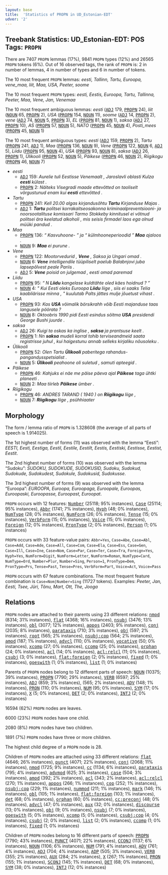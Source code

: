 ```yaml
---
layout: base
title:  'Statistics of PROPN in UD_Estonian-EDT'
udver: '2'
---
```


## Treebank Statistics: UD_Estonian-EDT: POS Tags: `PROPN`

There are 7407 `PROPN` lemmas (17%), 9841 `PROPN` types (12%) and 26565 `PROPN` tokens (6%).
Out of 16 observed tags, the rank of `PROPN` is: 2 in number of lemmas, 4 in number of types and 6 in number of tokens.

The 10 most frequent `PROPN` lemmas: <em>eesti, Tallinn, Tartu, Euroopa, vene_maa, liit, Maa, USA, Peeter, soome</em>

The 10 most frequent `PROPN` types:  <em>eesti, Eestis, Euroopa, Tartu, Tallinna, Peeter, Maa, Vene, Jan, Venemaa</em>

The 10 most frequent ambiguous lemmas: <em>eesti</em> (<tt><a href="et_edt-pos-ADJ.html">ADJ</a></tt> 179, <tt><a href="et_edt-pos-PROPN.html">PROPN</a></tt> 24), <em>liit</em> (<tt><a href="et_edt-pos-NOUN.html">NOUN</a></tt> 65, <tt><a href="et_edt-pos-PROPN.html">PROPN</a></tt> 2), <em>USA</em> (<tt><a href="et_edt-pos-PROPN.html">PROPN</a></tt> 154, <tt><a href="et_edt-pos-NOUN.html">NOUN</a></tt> 11), <em>soome</em> (<tt><a href="et_edt-pos-ADJ.html">ADJ</a></tt> 14, <tt><a href="et_edt-pos-PROPN.html">PROPN</a></tt> 2), <em>vene</em> (<tt><a href="et_edt-pos-ADJ.html">ADJ</a></tt> 74, <tt><a href="et_edt-pos-NOUN.html">NOUN</a></tt> 5, <tt><a href="et_edt-pos-PROPN.html">PROPN</a></tt> 3), <em>EL</em> (<tt><a href="et_edt-pos-PROPN.html">PROPN</a></tt> 81, <tt><a href="et_edt-pos-NOUN.html">NOUN</a></tt> 1), <em>saksa</em> (<tt><a href="et_edt-pos-ADJ.html">ADJ</a></tt> 27, <tt><a href="et_edt-pos-PROPN.html">PROPN</a></tt> 10), <em>AS</em> (<tt><a href="et_edt-pos-PROPN.html">PROPN</a></tt> 57, <tt><a href="et_edt-pos-NOUN.html">NOUN</a></tt> 5), <em>NATO</em> (<tt><a href="et_edt-pos-PROPN.html">PROPN</a></tt> 45, <tt><a href="et_edt-pos-NOUN.html">NOUN</a></tt> 4), <em>Posti_mees</em> (<tt><a href="et_edt-pos-PROPN.html">PROPN</a></tt> 45, <tt><a href="et_edt-pos-NOUN.html">NOUN</a></tt> 1)

The 10 most frequent ambiguous types:  <em>eesti</em> (<tt><a href="et_edt-pos-ADJ.html">ADJ</a></tt> 159, <tt><a href="et_edt-pos-PROPN.html">PROPN</a></tt> 2), <em>Tartu</em> (<tt><a href="et_edt-pos-PROPN.html">PROPN</a></tt> 241, <tt><a href="et_edt-pos-ADJ.html">ADJ</a></tt> 1), <em>Maa</em> (<tt><a href="et_edt-pos-PROPN.html">PROPN</a></tt> 136, <tt><a href="et_edt-pos-NOUN.html">NOUN</a></tt> 9), <em>Vene</em> (<tt><a href="et_edt-pos-PROPN.html">PROPN</a></tt> 122, <tt><a href="et_edt-pos-NOUN.html">NOUN</a></tt> 6, <tt><a href="et_edt-pos-ADJ.html">ADJ</a></tt> 5), <em>Liidu</em> (<tt><a href="et_edt-pos-PROPN.html">PROPN</a></tt> 95, <tt><a href="et_edt-pos-NOUN.html">NOUN</a></tt> 4), <em>USA</em> (<tt><a href="et_edt-pos-PROPN.html">PROPN</a></tt> 93, <tt><a href="et_edt-pos-NOUN.html">NOUN</a></tt> 8), <em>saksa</em> (<tt><a href="et_edt-pos-ADJ.html">ADJ</a></tt> 26, <tt><a href="et_edt-pos-PROPN.html">PROPN</a></tt> 1), <em>Ülikooli</em> (<tt><a href="et_edt-pos-PROPN.html">PROPN</a></tt> 52, <tt><a href="et_edt-pos-NOUN.html">NOUN</a></tt> 5), <em>Päikese</em> (<tt><a href="et_edt-pos-PROPN.html">PROPN</a></tt> 46, <tt><a href="et_edt-pos-NOUN.html">NOUN</a></tt> 2), <em>Riigikogu</em> (<tt><a href="et_edt-pos-PROPN.html">PROPN</a></tt> 46, <tt><a href="et_edt-pos-NOUN.html">NOUN</a></tt> 7)


* <em>eesti</em>
  * <tt><a href="et_edt-pos-ADJ.html">ADJ</a></tt> 159: <em>Aurelie tuli Eestisse Venemaalt , Jaroslavli oblasti Kulza <b>eesti</b> külast .</em>
  * <tt><a href="et_edt-pos-PROPN.html">PROPN</a></tt> 2: <em>Näiteks Visegradi maade ettevõtted on taoliselt võrgustunud enam kui <b>eesti</b> ettevõtted .</em>
* <em>Tartu</em>
  * <tt><a href="et_edt-pos-PROPN.html">PROPN</a></tt> 241: <em>Kell 20.00 algas kirjandusõhtu <b>Tartu</b> Kirjanduse Majas .</em>
  * <tt><a href="et_edt-pos-ADJ.html">ADJ</a></tt> 1: <em><b>Tartu</b> politsei korrakaitseosakonna kriminaalpreventsiooni- ja noorsootalituse komissari Tarmo Stokkeby kinnitusel ei võtnud politsei ära keelatud alkoholi , mis seisis firmadel laos ega olnud müüki pandud .</em>
* <em>Maa</em>
  * <tt><a href="et_edt-pos-PROPN.html">PROPN</a></tt> 136: <em>“ Kasvuhoone- ” ja “ külmhooneperioodid ” <b>Maa</b> ajaloos .</em>
  * <tt><a href="et_edt-pos-NOUN.html">NOUN</a></tt> 9: <em><b>Maa</b> ei purune .</em>
* <em>Vene</em>
  * <tt><a href="et_edt-pos-PROPN.html">PROPN</a></tt> 122: <em>Mootorvedurid , <b>Vene</b> , Saksa ja Ungari omad .</em>
  * <tt><a href="et_edt-pos-NOUN.html">NOUN</a></tt> 6: <em><b>Vene</b> intelligendile tüüpiliselt paelub Balabnjovi juba lapsepõlvest peale Pariis .</em>
  * <tt><a href="et_edt-pos-ADJ.html">ADJ</a></tt> 5: <em><b>Vene</b> poisid on julgemad , eesti omad paremad</em>
* <em>Liidu</em>
  * <tt><a href="et_edt-pos-PROPN.html">PROPN</a></tt> 95: <em>“ N <b>Liidu</b> kangelase kuldtähte oled käes hoidnud ? ”</em>
  * <tt><a href="et_edt-pos-NOUN.html">NOUN</a></tt> 4: <em>" Kui Eesti oleks Euroopa <b>Liidu</b> liige , siis ei saaks Telia kaabliärisse minna , " kuulutab Palts jättes mulje jõuetust vihast .</em>
* <em>USA</em>
  * <tt><a href="et_edt-pos-PROPN.html">PROPN</a></tt> 93: <em>Kas <b>USA</b> võimalik börsikrahh võib Eesti majanduse taas langusele pöörata ?</em>
  * <tt><a href="et_edt-pos-NOUN.html">NOUN</a></tt> 8: <em>Oktoobris 1990 pidi Eesti esindus sõitma <b>USA</b> presidendi George Bushi juurde .</em>
* <em>saksa</em>
  * <tt><a href="et_edt-pos-ADJ.html">ADJ</a></tt> 26: <em>Kuigi ta oskas ka inglise , <b>saksa</b> ja prantsuse keelt .</em>
  * <tt><a href="et_edt-pos-PROPN.html">PROPN</a></tt> 1: <em>Nn <b>saksa</b> mudeli korral tohib terviseandmeid saata registrisse juhul , kui haigestunu annab selleks kirjaliku nõusoleku .</em>
* <em>Ülikooli</em>
  * <tt><a href="et_edt-pos-PROPN.html">PROPN</a></tt> 52: <em>Olen Tartu <b>Ülikooli</b> paberitega rahandus-pangandusspetsialist .</em>
  * <tt><a href="et_edt-pos-NOUN.html">NOUN</a></tt> 5: <em><b>Ülikooli</b> peahoone oli suletud , samuti apteegid .</em>
* <em>Päikese</em>
  * <tt><a href="et_edt-pos-PROPN.html">PROPN</a></tt> 46: <em>Kahjuks ei näe me päise päeva ajal <b>Päikese</b> taga ühtki planeeti .</em>
  * <tt><a href="et_edt-pos-NOUN.html">NOUN</a></tt> 2: <em>Maa tiirleb <b>Päikese</b> ümber .</em>
* <em>Riigikogu</em>
  * <tt><a href="et_edt-pos-PROPN.html">PROPN</a></tt> 46: <em>ANDRES TARAND ( 1940 ) on <b>Riigikogu</b> liige ,</em>
  * <tt><a href="et_edt-pos-NOUN.html">NOUN</a></tt> 7: <em><b>Riigikogu</b> liige , psühhiaater</em>

## Morphology

The form / lemma ratio of `PROPN` is 1.328608 (the average of all parts of speech is 1.914025).

The 1st highest number of forms (11) was observed with the lemma “Eesti”: <em>EESTI, Eesti, Eestiga, Eestil, Eestile, Eestilt, Eestis, Eestiski, Eestisse, Eestist, Eestit</em>.

The 2nd highest number of forms (10) was observed with the lemma “Sudoku”: <em>SUDOKU, SUDOKUDE, SUDOKUSID, Sudoku, Sudokud, Sudokude, Sudokudest, Sudokule, Sudokusid, Sudokusse</em>.

The 3rd highest number of forms (9) was observed with the lemma “Euroopa”: <em>EUROOPA, Euroopa, Euroopaga, Euroopale, Euroopas, Euroopaski, Euroopasse, Euroopast, Euroopat</em>.

`PROPN` occurs with 12 features: <tt><a href="et_edt-feat-Number.html">Number</a></tt> (25118; 95% instances), <tt><a href="et_edt-feat-Case.html">Case</a></tt> (25114; 95% instances), <tt><a href="et_edt-feat-Abbr.html">Abbr</a></tt> (1741; 7% instances), <tt><a href="et_edt-feat-Hyph.html">Hyph</a></tt> (48; 0% instances), <tt><a href="et_edt-feat-NumType.html">NumType</a></tt> (28; 0% instances), <tt><a href="et_edt-feat-NumForm.html">NumForm</a></tt> (26; 0% instances), <tt><a href="et_edt-feat-Tense.html">Tense</a></tt> (15; 0% instances), <tt><a href="et_edt-feat-VerbForm.html">VerbForm</a></tt> (15; 0% instances), <tt><a href="et_edt-feat-Voice.html">Voice</a></tt> (15; 0% instances), <tt><a href="et_edt-feat-Foreign.html">Foreign</a></tt> (12; 0% instances), <tt><a href="et_edt-feat-PronType.html">PronType</a></tt> (2; 0% instances), <tt><a href="et_edt-feat-Person.html">Person</a></tt> (1; 0% instances)

`PROPN` occurs with 33 feature-value pairs: `Abbr=Yes`, `Case=Abe`, `Case=Abl`, `Case=Add`, `Case=Ade`, `Case=All`, `Case=Com`, `Case=Ela`, `Case=Ess`, `Case=Gen`, `Case=Ill`, `Case=Ine`, `Case=Nom`, `Case=Par`, `Case=Ter`, `Case=Tra`, `Foreign=Yes`, `Hyph=Yes`, `NumForm=Digit`, `NumForm=Letter`, `NumForm=Roman`, `NumType=Card`, `NumType=Ord`, `Number=Plur`, `Number=Sing`, `Person=1`, `PronType=Dem`, `PronType=Prs`, `Tense=Past`, `Tense=Pres`, `VerbForm=Part`, `Voice=Act`, `Voice=Pass`

`PROPN` occurs with 67 feature combinations.
The most frequent feature combination is `Case=Nom|Number=Sing` (11727 tokens).
Examples: <em>Peeter, Jan, Eesti, Tsee, Jüri, Tõnu, Mart, Ott, The, Jooga</em>


## Relations

`PROPN` nodes are attached to their parents using 23 different relations: <tt><a href="et_edt-dep-nmod.html">nmod</a></tt> (8314; 31% instances), <tt><a href="et_edt-dep-flat.html">flat</a></tt> (4368; 16% instances), <tt><a href="et_edt-dep-nsubj.html">nsubj</a></tt> (3476; 13% instances), <tt><a href="et_edt-dep-obl.html">obl</a></tt> (3077; 12% instances), <tt><a href="et_edt-dep-appos.html">appos</a></tt> (2403; 9% instances), <tt><a href="et_edt-dep-conj.html">conj</a></tt> (2035; 8% instances), <tt><a href="et_edt-dep-parataxis.html">parataxis</a></tt> (710; 3% instances), <tt><a href="et_edt-dep-obj.html">obj</a></tt> (597; 2% instances), <tt><a href="et_edt-dep-root.html">root</a></tt> (565; 2% instances), <tt><a href="et_edt-dep-nsubj-cop.html">nsubj:cop</a></tt> (564; 2% instances), <tt><a href="et_edt-dep-amod.html">amod</a></tt> (187; 1% instances), <tt><a href="et_edt-dep-advcl.html">advcl</a></tt> (110; 0% instances), <tt><a href="et_edt-dep-vocative.html">vocative</a></tt> (50; 0% instances), <tt><a href="et_edt-dep-xcomp.html">xcomp</a></tt> (27; 0% instances), <tt><a href="et_edt-dep-ccomp.html">ccomp</a></tt> (25; 0% instances), <tt><a href="et_edt-dep-orphan.html">orphan</a></tt> (24; 0% instances), <tt><a href="et_edt-dep-acl.html">acl</a></tt> (14; 0% instances), <tt><a href="et_edt-dep-acl-relcl.html">acl:relcl</a></tt> (11; 0% instances), <tt><a href="et_edt-dep-csubj.html">csubj</a></tt> (3; 0% instances), <tt><a href="et_edt-dep-flat-foreign.html">flat:foreign</a></tt> (2; 0% instances), <tt><a href="et_edt-dep-fixed.html">fixed</a></tt> (1; 0% instances), <tt><a href="et_edt-dep-goeswith.html">goeswith</a></tt> (1; 0% instances), <tt><a href="et_edt-dep-list.html">list</a></tt> (1; 0% instances)

Parents of `PROPN` nodes belong to 12 different parts of speech: <tt><a href="et_edt-pos-NOUN.html">NOUN</a></tt> (10375; 39% instances), <tt><a href="et_edt-pos-PROPN.html">PROPN</a></tt> (7790; 29% instances), <tt><a href="et_edt-pos-VERB.html">VERB</a></tt> (6597; 25% instances), <tt><a href="et_edt-pos-ADJ.html">ADJ</a></tt> (859; 3% instances),  (565; 2% instances), <tt><a href="et_edt-pos-ADV.html">ADV</a></tt> (148; 1% instances), <tt><a href="et_edt-pos-PRON.html">PRON</a></tt> (110; 0% instances), <tt><a href="et_edt-pos-NUM.html">NUM</a></tt> (95; 0% instances), <tt><a href="et_edt-pos-SYM.html">SYM</a></tt> (17; 0% instances), <tt><a href="et_edt-pos-X.html">X</a></tt> (5; 0% instances), <tt><a href="et_edt-pos-DET.html">DET</a></tt> (2; 0% instances), <tt><a href="et_edt-pos-INTJ.html">INTJ</a></tt> (2; 0% instances)

16594 (62%) `PROPN` nodes are leaves.

6000 (23%) `PROPN` nodes have one child.

2080 (8%) `PROPN` nodes have two children.

1891 (7%) `PROPN` nodes have three or more children.

The highest child degree of a `PROPN` node is 28.

Children of `PROPN` nodes are attached using 33 different relations: <tt><a href="et_edt-dep-flat.html">flat</a></tt> (4646; 26% instances), <tt><a href="et_edt-dep-punct.html">punct</a></tt> (4071; 22% instances), <tt><a href="et_edt-dep-conj.html">conj</a></tt> (2068; 11% instances), <tt><a href="et_edt-dep-nmod.html">nmod</a></tt> (1725; 9% instances), <tt><a href="et_edt-dep-cc.html">cc</a></tt> (1134; 6% instances), <tt><a href="et_edt-dep-parataxis.html">parataxis</a></tt> (795; 4% instances), <tt><a href="et_edt-dep-advmod.html">advmod</a></tt> (625; 3% instances), <tt><a href="et_edt-dep-case.html">case</a></tt> (504; 3% instances), <tt><a href="et_edt-dep-amod.html">amod</a></tt> (392; 2% instances), <tt><a href="et_edt-dep-acl.html">acl</a></tt> (343; 2% instances), <tt><a href="et_edt-dep-acl-relcl.html">acl:relcl</a></tt> (270; 1% instances), <tt><a href="et_edt-dep-appos.html">appos</a></tt> (266; 1% instances), <tt><a href="et_edt-dep-cop.html">cop</a></tt> (252; 1% instances), <tt><a href="et_edt-dep-nsubj-cop.html">nsubj:cop</a></tt> (229; 1% instances), <tt><a href="et_edt-dep-nummod.html">nummod</a></tt> (211; 1% instances), <tt><a href="et_edt-dep-mark.html">mark</a></tt> (146; 1% instances), <tt><a href="et_edt-dep-obl.html">obl</a></tt> (105; 1% instances), <tt><a href="et_edt-dep-flat-foreign.html">flat:foreign</a></tt> (103; 1% instances), <tt><a href="et_edt-dep-det.html">det</a></tt> (68; 0% instances), <tt><a href="et_edt-dep-orphan.html">orphan</a></tt> (60; 0% instances), <tt><a href="et_edt-dep-cc-preconj.html">cc:preconj</a></tt> (48; 0% instances), <tt><a href="et_edt-dep-advcl.html">advcl</a></tt> (47; 0% instances), <tt><a href="et_edt-dep-aux.html">aux</a></tt> (32; 0% instances), <tt><a href="et_edt-dep-discourse.html">discourse</a></tt> (13; 0% instances), <tt><a href="et_edt-dep-obj.html">obj</a></tt> (9; 0% instances), <tt><a href="et_edt-dep-nsubj.html">nsubj</a></tt> (7; 0% instances), <tt><a href="et_edt-dep-goeswith.html">goeswith</a></tt> (5; 0% instances), <tt><a href="et_edt-dep-xcomp.html">xcomp</a></tt> (5; 0% instances), <tt><a href="et_edt-dep-csubj-cop.html">csubj:cop</a></tt> (4; 0% instances), <tt><a href="et_edt-dep-csubj.html">csubj</a></tt> (2; 0% instances), <tt><a href="et_edt-dep-list.html">list</a></tt> (2; 0% instances), <tt><a href="et_edt-dep-ccomp.html">ccomp</a></tt> (1; 0% instances), <tt><a href="et_edt-dep-fixed.html">fixed</a></tt> (1; 0% instances)

Children of `PROPN` nodes belong to 16 different parts of speech: <tt><a href="et_edt-pos-PROPN.html">PROPN</a></tt> (7790; 43% instances), <tt><a href="et_edt-pos-PUNCT.html">PUNCT</a></tt> (4071; 22% instances), <tt><a href="et_edt-pos-CCONJ.html">CCONJ</a></tt> (1137; 6% instances), <tt><a href="et_edt-pos-NOUN.html">NOUN</a></tt> (1106; 6% instances), <tt><a href="et_edt-pos-NUM.html">NUM</a></tt> (791; 4% instances), <tt><a href="et_edt-pos-ADV.html">ADV</a></tt> (761; 4% instances), <tt><a href="et_edt-pos-ADJ.html">ADJ</a></tt> (704; 4% instances), <tt><a href="et_edt-pos-ADP.html">ADP</a></tt> (505; 3% instances), <tt><a href="et_edt-pos-VERB.html">VERB</a></tt> (355; 2% instances), <tt><a href="et_edt-pos-AUX.html">AUX</a></tt> (284; 2% instances), <tt><a href="et_edt-pos-X.html">X</a></tt> (267; 1% instances), <tt><a href="et_edt-pos-PRON.html">PRON</a></tt> (155; 1% instances), <tt><a href="et_edt-pos-SCONJ.html">SCONJ</a></tt> (145; 1% instances), <tt><a href="et_edt-pos-DET.html">DET</a></tt> (68; 0% instances), <tt><a href="et_edt-pos-SYM.html">SYM</a></tt> (38; 0% instances), <tt><a href="et_edt-pos-INTJ.html">INTJ</a></tt> (12; 0% instances)


